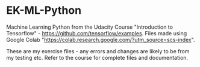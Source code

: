 # EK-ML-Python

Machine Learning Python from the Udacity Course "Introduction to Tensorflow" - https://github.com/tensorflow/examples.
Files made using Google Colab "https://colab.research.google.com/?utm_source=scs-index".

These are my exercise files - any errors and changes are likely to be from my testing etc. Refer to the course for complete files and documentation.
